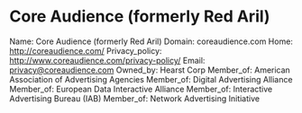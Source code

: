 
# Core Audience (formerly Red Aril)

Name: Core Audience (formerly Red Aril)
Domain: coreaudience.com
Home: http://coreaudience.com/
Privacy_policy: http://www.coreaudience.com/privacy-policy/
Email: privacy@coreaudience.com
Owned_by: Hearst Corp
Member_of: American Association of Advertising Agencies
Member_of: Digital Advertising Alliance
Member_of: European Data Interactive Alliance
Member_of: Interactive Advertising Bureau (IAB)
Member_of: Network Advertising Initiative
